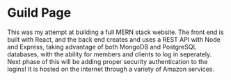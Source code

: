# Guild Page
This was my attempt at building a full MERN stack website. The front end is built with React, and the back end creates and uses a REST API with Node and Express, taking advantage of both MongoDB and PostgreSQL databases, with the ability for members and clients to log in seperately. Next phase of this will be adding proper security authentication to the logins! It is hosted on the internet through a variety of Amazon services.
